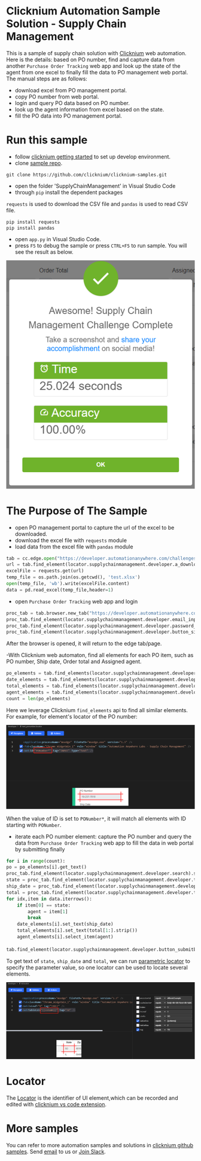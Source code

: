 # Clicknium Automation Sample Solution - Supply Chain Management

This is a sample of supply chain solution with [Clicknium](https://www.clicknium.com/) web automation.
Here is the details: based on PO number, find and capture data from another `Purchase Order Tracking` web app and look up the state of the agent from one excel to finally fill the data to PO management web portal.
The manual steps are as follows:
- download excel from PO management portal.
- copy PO number from web portal.
- login and query PO data based on PO number.
- look up the agent information from excel based on the state.
- fill the PO data into PO management portal.


# Run this sample
- follow [clicknium getting started](https://www.clicknium.com/documents) to set up develop environment.
- clone [sample repo](https://github.com/clicknium/clicknium-samples).
```
git clone https://github.com/clicknium/clicknium-samples.git
```
- open the folder 'SupplyChainManagement' in Visual Studio Code
- through `pip` install the dependent packages
  
`requests` is used to download the CSV file and `pandas` is used to read CSV file.

```
pip install requests
pip install pandas
```
- open `app.py` in Visual Studio Code.
- press `F5` to debug the sample or press `CTRL+F5` to run sample.
You will see the result as below.

![result](img/result.png)

# The Purpose of The Sample
- open PO management portal to capture the url of the excel to be downloaded.
- download the excel file with `requests` module
- load data from the excel file with `pandas` module 

```python
tab = cc.edge.open("https://developer.automationanywhere.com/challenges/automationanywherelabs-supplychainmanagement.html")
url = tab.find_element(locator.supplychainmanagement.developer.a_downloadagentterritoryspreadsheet).get_property("href")
excelFile = requests.get(url)
temp_file = os.path.join(os.getcwd(), 'test.xlsx')
open(temp_file, 'wb').write(excelFile.content)
data = pd.read_excel(temp_file,header=1)
```

- open `Purchase Order Tracking` web app and login
  
```python
proc_tab = tab.browser.new_tab("https://developer.automationanywhere.com/challenges/AutomationAnywhereLabs-POTrackingLogin.html")
proc_tab.find_element(locator.supplychainmanagement.developer.email_inputemail).set_text('username')
proc_tab.find_element(locator.supplychainmanagement.developer.password_inputpassword).set_text('password')
proc_tab.find_element(locator.supplychainmanagement.developer.button_signin).click()
```
After the browser is opened, it will return to the edge tab/page.

-With Clicknium web automaton, find all elements for each PO item, such as PO number, Ship date, Order total and Assigned agent.

```python
po_elements = tab.find_elements(locator.supplychainmanagement.developer.text_ponumber)
date_elements = tab.find_elements(locator.supplychainmanagement.developer.text_shipdate)
total_elements = tab.find_elements(locator.supplychainmanagement.developer.text_ordertotal)
agent_elements = tab.find_elements(locator.supplychainmanagement.developer.select_agent)
count = len(po_elements)
```

Here we leverage Clicknium `find_elements` api to find all similar elements. For example, for element's locator of the PO number:

![locator1](img/locator1.png)

When the value of ID is set to `PONumber*`, it will match all elements with ID starting with `PONumber`.

- iterate each PO number element: capture the PO number and query the data from `Purchase Order Tracking` web app to fill the data in web portal by submitting finally

```python
for i in range(count):
po = po_elements[i].get_text()
proc_tab.find_element(locator.supplychainmanagement.developer.search).set_text(po)
state = proc_tab.find_element(locator.supplychainmanagement.developer.td, {"column":5}).get_text()
ship_date = proc_tab.find_element(locator.supplychainmanagement.developer.td, {"column":'7'}).get_text()
total = proc_tab.find_element(locator.supplychainmanagement.developer.td, {"column":'8'}).get_text()
for idx,item in data.iterrows():
    if item[0] == state:
        agent = item[1]
        break
    date_elements[i].set_text(ship_date)
    total_elements[i].set_text(total[1:].strip())
    agent_elements[i].select_item(agent)
    
tab.find_element(locator.supplychainmanagement.developer.button_submitbutton).click()
```

To get text of `state`, `ship_date` and `total`, we can run [parametric locator](https://www.clicknium.com/documents/automation/parametric_locator) to specify the parameter value, so one locator can be used to locate several elements.

![parametric locator](img/parametric_locator.png)


# Locator
The [Locator](https://www.clicknium.com/documents/automation/locator) is the identifier of UI element,which can be recorded and edited with [clicknium vs code extension](https://marketplace.visualstudio.com/items?itemName=ClickCorp.clicknium).

# More samples
You can refer to more automation samples and solutions in [clicknium github samples](https://github.com/clicknium/clicknium-samples).
Send [email](mailto:support@clicknium.com) to us or [Join Slack](https://join.slack.com/t/clicknium/shared_invite/zt-1cfxsstw7-s0CeJdhyg5wQ1h7_KKc6QQ).


